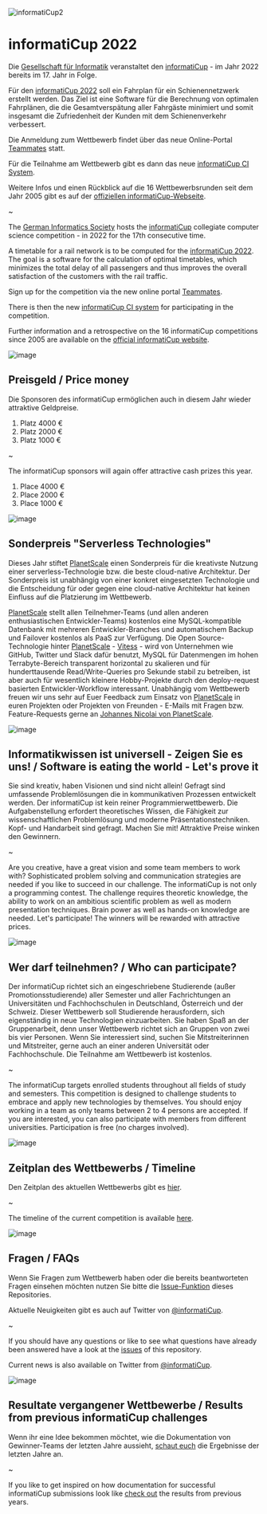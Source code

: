 ![informatiCup2](https://user-images.githubusercontent.com/600435/95178310-92ebb180-07bf-11eb-83bb-4e897e960e53.png)

# informatiCup 2022

Die [Gesellschaft für Informatik](https://gi.de) veranstaltet den [informatiCup](https://informaticup.github.io/) - im Jahr 2022 bereits im 17. Jahr in Folge.

Für den [informatiCup 2022](https://informaticup.github.io/competition/20-current) soll ein Fahrplan für ein Schienennetzwerk erstellt werden. Das Ziel ist eine Software für die Berechnung von optimalen Fahrplänen, die die Gesamtverspätung aller Fahrgäste minimiert und somit insgesamt die Zufriedenheit der Kunden mit dem Schienenverkehr verbessert.

Die Anmeldung zum Wettbewerb findet über das neue Online-Portal [Teammates](https://teams.informaticup.de/) statt.

Für die Teilnahme am Wettbewerb gibt es dann das neue [informatiCup CI System](ICUPCI.md).

Weitere Infos und einen Rückblick auf die 16 Wettbewerbsrunden seit dem Jahr 2005 gibt es auf der [offiziellen informatiCup-Webseite](https://informaticup.github.io/).

~

The [German Informatics Society](https://gi.de) hosts the [informatiCup](https://informaticup.github.io/) collegiate computer science competition - in 2022 for the 17th consecutive time.

A timetable for a rail network is to be computed for the [informatiCup 2022](https://informaticup.github.io/competition/20-current). The goal is a software for the calculation of optimal timetables, which minimizes the total delay of all passengers and thus improves the overall satisfaction of the customers with the rail traffic.

Sign up for the competition via the new online portal [Teammates](https://teams.informaticup.de/).

There is then the new [informatiCup CI system](ICUPCI.md) for participating in the competition.

Further information and a retrospective on the 16 informatiCup competitions since 2005 are available on the [official informatiCup website](https://informaticup.github.io/).

![image](https://cloud.githubusercontent.com/assets/1872314/19118630/4ea5533c-8b1d-11e6-8496-a796adce2001.png)

## Preisgeld / Price money

Die Sponsoren des informatiCup ermöglichen auch in diesem Jahr wieder attraktive Geldpreise.

1. Platz 4000 €
2. Platz 2000 €
3. Platz 1000 €

~

The informatiCup sponsors will again offer attractive cash prizes this year.

1. Place 4000 €
2. Place 2000 €
3. Place 1000 €

![image](https://cloud.githubusercontent.com/assets/1872314/19119326/b43d4978-8b1f-11e6-9736-a31f92e75424.png)

## Sonderpreis "Serverless Technologies"

Dieses Jahr stiftet [PlanetScale](https://planetscale.com/) einen Sonderpreis für die kreativste Nutzung einer serverless-Technologie bzw. die beste cloud-native Architektur. Der Sonderpreis ist unabhängig von einer konkret eingesetzten Technologie und die Entscheidung für oder gegen eine cloud-native Architektur hat keinen Einfluss auf die Platzierung im Wettbewerb.

[PlanetScale](https://planetscale.com/) stellt allen Teilnehmer-Teams (und allen anderen enthusiastischen Entwickler-Teams) kostenlos eine MySQL-kompatible Datenbank mit mehreren Entwickler-Branches und automatischem Backup und Failover kostenlos als PaaS zur Verfügung. Die Open Source-Technologie hinter [PlanetScale](https://planetscale.com/) - [Vitess](https://vitess.io/) - wird von Unternehmen wie GitHub, Twitter und Slack dafür benutzt, MySQL für Datenmengen im hohen Terrabyte-Bereich transparent horizontal zu skalieren und für hunderttausende Read/Write-Queries pro Sekunde stabil zu betreiben, ist aber auch für wesentlich kleinere Hobby-Projekte durch den deploy-request basierten Entwickler-Workflow interessant. Unabhängig vom Wettbewerb freuen wir uns sehr auf Euer Feedback zum Einsatz von [PlanetScale](https://planetscale.com/) in euren Projekten oder Projekten von Freunden - E-Mails mit Fragen bzw. Feature-Requests gerne an [Johannes Nicolai von PlanetScale](mailto:jonico@planetscale.com).

![image](https://cloud.githubusercontent.com/assets/1872314/19118952/6e878106-8b1e-11e6-9e3d-0f7dc393d71a.png)

## Informatikwissen ist universell - Zeigen Sie es uns! / Software is eating the world - Let's prove it

Sie sind kreativ, haben Visionen und sind nicht allein! Gefragt sind umfassende Problemlösungen die in kommunikativen Prozessen entwickelt werden. Der informatiCup ist kein reiner Programmierwettbewerb. Die Aufgabenstellung erfordert theoretisches Wissen, die Fähigkeit zur wissenschaftlichen Problemlösung und moderne Präsentationstechniken. Kopf- und Handarbeit sind gefragt. Machen Sie mit! Attraktive Preise winken den Gewinnern.

~

Are you creative, have a great vision and some team members to work with? Sophisticated problem solving and communication strategies are needed if you like to succeed in our challenge. The informatiCup is not only a programming contest. The challenge requires theoretic knowledge, the ability to work on an ambitious scientific problem as well as modern presentation techniques. Brain power as well as hands-on knowledge are needed. Let's participate! The winners will be rewarded with attractive prices.

![image](https://cloud.githubusercontent.com/assets/1872314/19119326/b43d4978-8b1f-11e6-9736-a31f92e75424.png)

## Wer darf teilnehmen? / Who can participate?

Der informatiCup richtet sich an eingeschriebene Studierende (außer Promotionsstudierende) aller Semester und aller Fachrichtungen an Universitäten und Fachhochschulen in Deutschland, Österreich und der Schweiz. Dieser Wettbewerb soll Studierende herausfordern, sich eigenständig in neue Technologien einzuarbeiten. Sie haben Spaß an der Gruppenarbeit, denn unser Wettbewerb richtet sich an Gruppen von zwei bis vier Personen. Wenn Sie interessiert sind, suchen Sie Mitstreiterinnen und Mitstreiter, gerne auch an einer anderen Universität oder Fachhochschule. Die Teilnahme am Wettbewerb ist kostenlos.

~

The informatiCup targets enrolled students throughout all fields of study and semesters. This competition is designed to challenge students to embrace and apply new technologies by themselves. You should enjoy working in a team as only teams between 2 to 4 persons are accepted. If you are interested, you can also participate with members from different universities. Participation is free (no charges involved).

![image](https://cloud.githubusercontent.com/assets/1872314/19118952/6e878106-8b1e-11e6-9e3d-0f7dc393d71a.png)

## Zeitplan des Wettbewerbs / Timeline

Den Zeitplan des aktuellen Wettbewerbs gibt es [hier](https://informaticup.github.io/competition/20-current).

~

The timeline of the current competition is available [here](https://informaticup.github.io/competition/20-current).

![image](https://cloud.githubusercontent.com/assets/1872314/19183660/a90e3f84-8c79-11e6-9047-b13c02a3290d.png)

## Fragen / FAQs

Wenn Sie Fragen zum Wettbewerb haben oder die bereits beantworteten Fragen einsehen möchten nutzen Sie bitte die [Issue-Funktion](https://github.com/InformatiCup/InformatiCup2022/issues) dieses Repositories.

Aktuelle Neuigkeiten gibt es auch auf Twitter von [@informatiCup](https://twitter.com/informatiCup).

~

If you should have any questions or like to see what questions have already been answered have a look at the [issues](https://github.com/InformatiCup/InformatiCup2021/issues) of this repository.

Current news is also available on Twitter from [@informatiCup](https://twitter.com/informatiCup).

![image](https://cloud.githubusercontent.com/assets/1872314/19119143/16a67f04-8b1f-11e6-8b47-0d3510eae0b8.png)

## Resultate vergangener Wettbewerbe / Results from previous informatiCup challenges

Wenn ihr eine Idee bekommen möchtet, wie die Dokumentation von Gewinner-Teams der letzten Jahre aussieht, [schaut euch](https://informaticup.github.io/solutions) die Ergebnisse der letzten Jahre an.

~

If you like to get inspired on how documentation for successful informatiCup submissions look like [check out](https://informaticup.github.io/solutions) the results from previous years.
